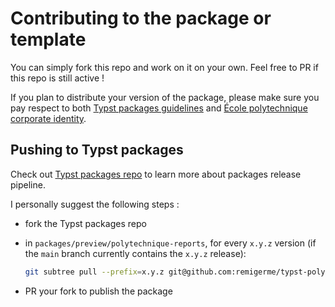 # Contributing to the package or template

You can simply fork this repo and work on it on your own. Feel free to PR if this repo is still active !

If you plan to distribute your version of the package, please make sure you pay respect to both [Typst packages guidelines](https://github.com/typst/packages?tab=readme-ov-file#submission-guidelines) and [École polytechnique corporate identity](https://www.polytechnique.edu/presse/kit-media).

## Pushing to Typst packages

Check out [Typst packages repo](https://github.com/typst/packages) to learn more about packages release pipeline.

I personally suggest the following steps :

- fork the Typst packages repo
- in `packages/preview/polytechnique-reports`, for every `x.y.z` version (if the `main` branch currently contains the `x.y.z` release):

    ```bash
    git subtree pull --prefix=x.y.z git@github.com:remigerme/typst-polytechnique.git main
    ```

- PR your fork to publish the package
